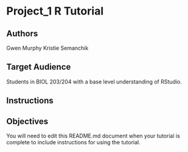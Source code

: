 # Project_1 R Tutorial

## Authors

Gwen Murphy
Kristie Semanchik

## Target Audience

Students in BIOL 203/204 with a base level understanding of RStudio.

## Instructions



## Objectives



You will need to edit this README.md document when your tutorial is complete to include instructions for using the tutorial.